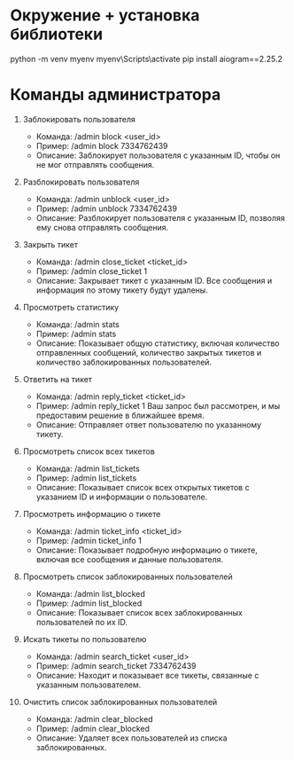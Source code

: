 # Окружение + установка библиотеки 
python -m venv myenv
myenv\Scripts\activate
pip install aiogram==2.25.2

# Команды администратора

1. Заблокировать пользователя
   - Команда: /admin block <user_id>
   - Пример: /admin block 7334762439
   - Описание: Заблокирует пользователя с указанным ID, чтобы он не мог отправлять сообщения.

2. Разблокировать пользователя
   - Команда: /admin unblock <user_id>
   - Пример: /admin unblock 7334762439
   - Описание: Разблокирует пользователя с указанным ID, позволяя ему снова отправлять сообщения.

3. Закрыть тикет
   - Команда: /admin close_ticket <ticket_id>
   - Пример: /admin close_ticket 1
   - Описание: Закрывает тикет с указанным ID. Все сообщения и информация по этому тикету будут удалены.

4. Просмотреть статистику
   - Команда: /admin stats
   - Пример: /admin stats
   - Описание: Показывает общую статистику, включая количество отправленных сообщений, количество закрытых тикетов и количество заблокированных пользователей.

5. Ответить на тикет
   - Команда: /admin reply_ticket <ticket_id> <message>
   - Пример: /admin reply_ticket 1 Ваш запрос был рассмотрен, и мы предоставим решение в ближайшее время.
   - Описание: Отправляет ответ пользователю по указанному тикету.

6. Просмотреть список всех тикетов
   - Команда: /admin list_tickets
   - Пример: /admin list_tickets
   - Описание: Показывает список всех открытых тикетов с указанием ID и информации о пользователе.

7. Просмотреть информацию о тикете
   - Команда: /admin ticket_info <ticket_id>
   - Пример: /admin ticket_info 1
   - Описание: Показывает подробную информацию о тикете, включая все сообщения и данные пользователя.

8. Просмотреть список заблокированных пользователей
   - Команда: /admin list_blocked
   - Пример: /admin list_blocked
   - Описание: Показывает список всех заблокированных пользователей по их ID.

9. Искать тикеты по пользователю
   - Команда: /admin search_ticket <user_id>
   - Пример: /admin search_ticket 7334762439
   - Описание: Находит и показывает все тикеты, связанные с указанным пользователем.

10. Очистить список заблокированных пользователей
    - Команда: /admin clear_blocked
    - Пример: /admin clear_blocked
    - Описание: Удаляет всех пользователей из списка заблокированных.
